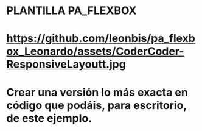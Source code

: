 # PLANTILLA PA_FLEXBOX 
# https://github.com/leonbis/pa_flexbox_Leonardo/assets/CoderCoder-ResponsiveLayoutt.jpg
# Crear una versión lo más exacta en código que podáis, para escritorio, de este ejemplo.
